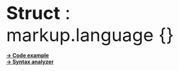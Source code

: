 <font size="20"><b>Struct</b> : <br>
	markup.language {}
	<br></font>
<br><b><a href="https://github.com/henryco/Struct/blob/master/src/example.struct">-> Code example</a>
<br><b><a href="https://github.com/henryco/Struct/tree/master/src/parser/drivers">-> Syntax analyzer</a>




